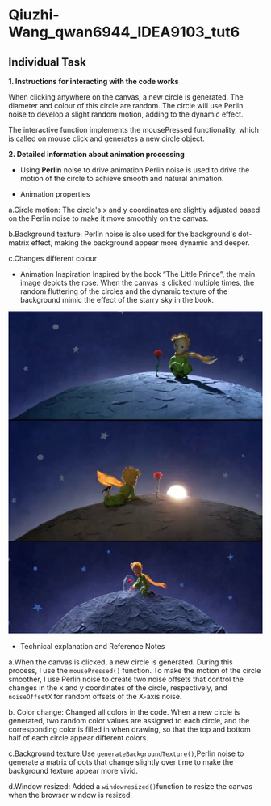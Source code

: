 # Qiuzhi-Wang_qwan6944_IDEA9103_tut6

## **Individual Task**

**1. Instructions for interacting with the code works**
   
When clicking anywhere on the canvas, a new circle is generated. The diameter and colour of this circle are random. The circle will use Perlin noise to develop a slight random motion, adding to the dynamic effect.

The interactive function implements the mousePressed functionality, which is called on mouse click and generates a new circle object.

**2. Detailed information about animation processing**

- Using **Perlin** noise to drive animation
Perlin noise is used to drive the motion of the circle to achieve smooth and natural animation. 

- Animation properties
  
a.Circle motion: The circle's x and y coordinates are slightly adjusted based on the Perlin noise to make it move smoothly on the canvas.

b.Background texture: Perlin noise is also used for the background's dot-matrix effect, making the background appear more dynamic and deeper.

c.Changes different colour

- Animation Inspiration
Inspired by the book “The Little Prince”, the main image depicts the rose. When the canvas is clicked multiple times, the random fluttering of the circles and the dynamic texture of the background mimic the effect of the starry sky in the book.

![An image of “The Little Prince”](Inspiration.png)

- Technical explanation and Reference Notes
  
a.When the canvas is clicked, a new circle is generated. During this process, I use the ```mousePressed()``` function. To make the motion of the circle smoother, I use Perlin noise to create two noise offsets that control the changes in the x and y coordinates of the circle, respectively, and ```noiseOffsetX``` for random offsets of the X-axis noise.

b. Color change: Changed all colors in the code. When a new circle is generated, two random color values are assigned to each circle, and the corresponding color is filled in when drawing, so that the top and bottom half of each circle appear different colors.

c.Background texture:Use ```generateBackgroundTexture()```,Perlin noise to generate a matrix of dots that change slightly over time to make the background texture appear more vivid.

d.Window resized: Added a ```windowresized()```function to resize the canvas when the browser window is resized.